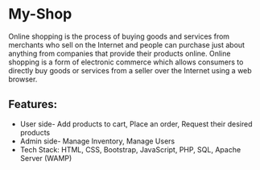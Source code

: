 # My-Shop

Online shopping is the process of buying goods and services from merchants who sell on the Internet and people can purchase just about anything from companies that provide their products online.
Online shopping is a form of electronic commerce which allows consumers to directly buy goods or services from a seller over the Internet using a web browser.

## Features:
* User side- Add products to cart, Place an order, Request their desired products
* Admin side- Manage Inventory, Manage Users
* Tech Stack: HTML, CSS, Bootstrap, JavaScript, PHP, SQL, Apache Server (WAMP)
